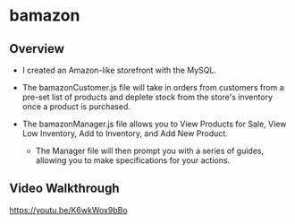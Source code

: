 # bamazon

## Overview

* I created an Amazon-like storefront with the MySQL. 

* The bamazonCustomer.js file will take in orders from customers from a pre-set list of products and deplete stock from the store's inventory once a product is purchased.  

* The bamazonManager.js file allows you to View Products for Sale, View Low Inventory, Add to Inventory, and Add New Product.  

    * The Manager file will then prompt you with a series of guides, allowing you to make specifications for your actions.



## Video Walkthrough
https://youtu.be/K6wkWox9bBo